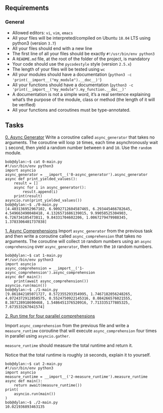 ## Requirements
### General
* Allowed editors: `vi`, `vim`, `emacs`
* All your files will be interpreted/compiled on Ubuntu `18.04` LTS using python3 (version `3.7`)
* All your files should end with a new line
* The first line of all your files should be exactly `#!/usr/bin/env python3`
* A `README.md` file, at the root of the folder of the project, is mandatory
* Your code should use the `pycodestyle` style (version `2.5.x`)
* The length of your files will be tested using `wc`
* All your modules should have a documentation (`python3 -c 'print(__import__("my_module").__doc__)'`)
* All your functions should have a documentation (`python3 -c 'print(__import__("my_module").my_function.__doc__)'`
* A documentation is not a simple word, it’s a real sentence explaining what’s the purpose of the module, class or method (the length of it will be verified)
* All your functions and coroutines must be type-annotated.
## Tasks
[0. Async Generator](./0-async_generator.py)
Write a coroutine called `async_generator` that takes no arguments.
The coroutine will loop `10` times, each time asynchronously wait `1` second, then yield a random number between `0` and `10`. Use the `random` module.
```
bob@dylan:~$ cat 0-main.py
#!/usr/bin/env python3
import asyncio
async_generator = __import__('0-async_generator').async_generator
async def print_yielded_values():
    result = []
    async for i in async_generator():
        result.append(i)
    print(result)
asyncio.run(print_yielded_values())
bob@dylan:~$ ./0-main.py
[4.403136952967102, 6.9092712604587465, 6.293445466782645, 4.549663490048418, 4.1326571686139015, 9.99058525304903, 6.726734105473811, 9.84331704602206, 1.0067279479988345, 1.3783306401737838]
```
[1. Async Comprehensions](./1-async_comprehension.py)
Import `async_generator` from the previous task and then write a coroutine called `async_comprehension` that takes no arguments.
The coroutine will collect `10` random numbers using an `async comprehensing` over `async_generator`, then return the `10` random numbers.
```
bob@dylan:~$ cat 1-main.py
#!/usr/bin/env python3
import asyncio
async_comprehension = __import__('1-async_comprehension').async_comprehension
async def main():
    print(await async_comprehension())
asyncio.run(main())
bob@dylan:~$ ./1-main.py
[9.861842105071727, 8.572355293354995, 1.7467182056248265, 4.0724372912858575, 0.5524750922145316, 8.084266576021555, 8.387128918690468, 1.5486451376520916, 7.713335177885325, 7.673533267041574]
```

[2. Run time for four parallel comprehensions](./2-measure_runtime.py)

Import `async_comprehension` from the previous file and write a `measure_runtime` coroutine that will execute `async_comprehension` four times in parallel using `asyncio.gather`.

`measure_runtime` should measure the total runtime and return it.

Notice that the total runtime is roughly `10` seconds, explain it to yourself.
```
bob@dylan:~$ cat 2-main.py
#!/usr/bin/env python3
import asyncio
measure_runtime = __import__('2-measure_runtime').measure_runtime
async def main():
    return await(measure_runtime())
print(
    asyncio.run(main())
)
bob@dylan:~$ ./2-main.py
10.021936893463135
```
